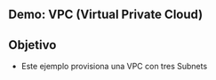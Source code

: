 ## Demo: VPC (Virtual Private Cloud)

## Objetivo
- Este ejemplo provisiona una VPC con tres Subnets
